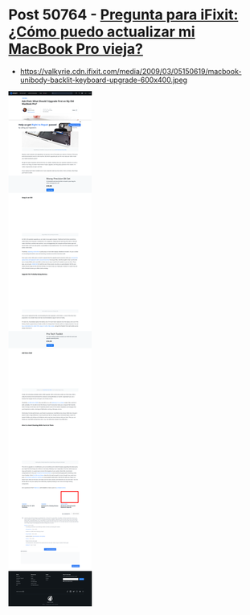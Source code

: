 # Post 50764 - [Pregunta para iFixit: ¿Cómo puedo actualizar mi MacBook Pro vieja?](https://www.ifixit.com/News/50764/pregunta-para-ifixit-como-puedo-actualizar-mi-macbook-pro-vieja)

- https://valkyrie.cdn.ifixit.com/media/2009/03/05150619/macbook-unibody-backlit-keyboard-upgrade-600x400.jpeg

![screencap](screenshots/944b38e5-6e52-4733-a226-b353d9647948.png)
